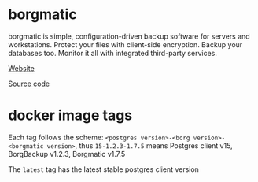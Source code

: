 # borgmatic

borgmatic is simple, configuration-driven backup software for servers and workstations. Protect your files with client-side encryption. Backup your databases too. Monitor it all with integrated third-party services.

[Website](https://torsion.org/borgmatic/)

[Source code](https://projects.torsion.org/borgmatic-collective/borgmatic)

# docker image tags

Each tag follows the scheme: `<postgres version>-<borg version>-<borgmatic version>`, thus `15-1.2.3-1.7.5` means Postgres client v15, BorgBackup v1.2.3, Borgmatic v1.7.5

The `latest` tag has the latest stable postgres client version

